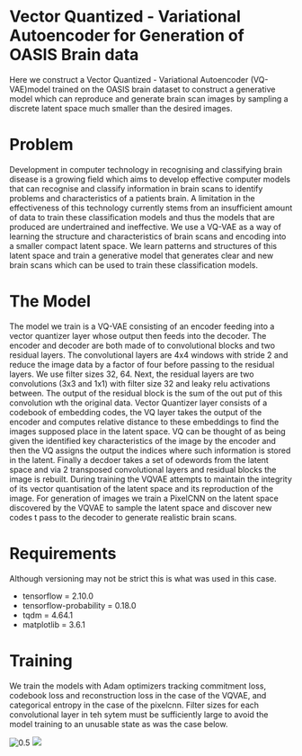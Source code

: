 # Vector Quantized - Variational Autoencoder for Generation of OASIS Brain data


Here we construct a Vector Quantized - Variational Autoencoder (VQ-VAE)model trained on the OASIS brain dataset to construct a generative model which can reproduce and generate brain scan images by sampling a discrete latent space much smaller than the desired images.

# Problem
Development in computer technology in recognising and classifying brain disease is a growing field which aims to develop effective computer models that can recognise and classify information in brain scans to identify problems and characteristics of a patients brain. A limitation in the effectiveness of this technology currently stems from an insufficient amount of data to train these classification models and thus the models that are produced are undertrained and ineffective. We use a VQ-VAE as a way of learning the structure and characteristics of brain scans and encoding into a smaller compact latent space. We learn patterns and structures of this latent space and train a generative model that generates clear and new brain scans which can be used to train these classification models. 

# The Model
The model we train is a VQ-VAE consisting of an encoder feeding into a vector quantizer layer whose output then feeds into the decoder. The encoder and decoder are both made of to convolutional blocks and two residual layers. The convolutional layers are 4x4 windows with stride 2 and reduce the image data by a factor of four before passing to the residual layers. We use filter sizes 32, 64. Next, the residual layers are two convolutions (3x3 and 1x1) with filter size 32 and leaky relu activations between. The output of the residual block is the sum of the out put of this convolution wth the original data. Vector Quantizer layer consists of a codebook of embedding codes, the VQ layer takes the output of the encoder and computes relative distance to these embeddings to find the images supposed place in the latent space. VQ can be thought of as being given the identified key characteristics of the image by the encoder and then the VQ assigns the output the indices where such information is stored in the latent. Finally a decdoer takes a set of odewords from the latent space and via 2 transposed convolutional layers and residual blocks the image is rebuilt. During training the VQVAE attempts to maintain the integrity of its vector quantisation of the latent space and its reproduction of the image. 
For generation of images we train a PixelCNN on the latent space discovered by the VQVAE to sample the latent space and discover new codes t pass to the decoder to generate realistic brain scans.

# Requirements
Although versioning may not be strict this is what was used in this case.
- tensorflow = 2.10.0
- tensorflow-probability  =  0.18.0 
- tqdm       =               4.64.1
- matplotlib  =              3.6.1
  
# Training
We train the models with Adam optimizers tracking commitment loss, codebook loss and reconstruction loss in the case of the VQVAE, and categorical entropy in the case of the pixelcnn. Filter sizes for each convolutional layer in teh sytem must be sufficiently large to avoid the model training to an unusable state as was the case below. 

![0.5](losses.png) ![](fig9.png)
